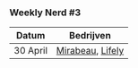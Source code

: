 ### Weekly Nerd #3

| Datum    | Bedrijven                                                        |
| -------- | ---------------------------------------------------------------- |
| 30 April | [Mirabeau](https://www.mirabeau.nl), [Lifely](https://lifely.nl) |
